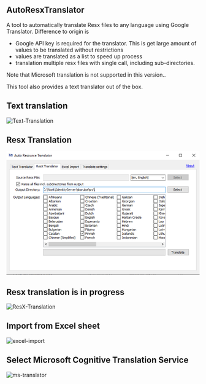 ## AutoResxTranslator
A tool to automatically translate Resx files to any language using Google Translator. 
Difference to origin is 
- Google API key is required for the translator. This is get large amount of values to be translated without restrictions
- values are translated as a list to speed up process
- translation multiple resx files with single call, including sub-directories.

Note that Microsoft translation is not supported in this version..

This tool also provides a text translator out of the box.

Text translation
------
![Text-Translation](/Wiki/Images/text-translation.png?raw=true)

Resx Translation
------
![ResX-Translation](/Wiki/Images/resx-translation.png?raw=true)

Resx translation is in progress
------
![ResX-Translation](/Wiki/Images/resx-translating.png?raw=true)

Import from Excel sheet
------
![excel-import](/Wiki/Images/excel-import.png?raw=true)

Select Microsoft Cognitive Translation Service
------
![ms-translator](/Wiki/Images/ms-translator.png?raw=true)
